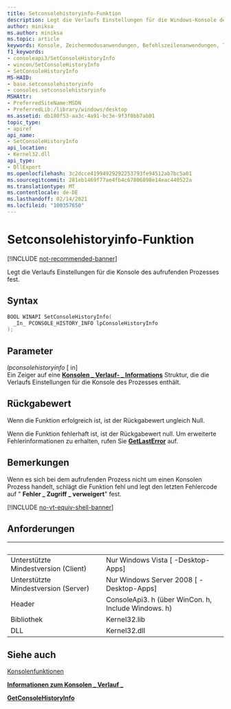 ```yaml
---
title: Setconsolehistoryinfo-Funktion
description: Legt die Verlaufs Einstellungen für die Windows-Konsole des aufrufenden Prozesses fest.
author: miniksa
ms.author: miniksa
ms.topic: article
keywords: Konsole, Zeichenmodusanwendungen, Befehlszeilenanwendungen, Terminalanwendungen, Konsolen-API
f1_keywords:
- consoleapi3/SetConsoleHistoryInfo
- wincon/SetConsoleHistoryInfo
- SetConsoleHistoryInfo
MS-HAID:
- base.setconsolehistoryinfo
- consoles.setconsolehistoryinfo
MSHAttr:
- PreferredSiteName:MSDN
- PreferredLib:/library/windows/desktop
ms.assetid: db180f53-aa3c-4a91-bc3e-9f3f0bb7ab01
topic_type:
- apiref
api_name:
- SetConsoleHistoryInfo
api_location:
- Kernel32.dll
api_type:
- DllExport
ms.openlocfilehash: 3c2dcce41994929292253793fe94512ab7bc5a01
ms.sourcegitcommit: 281eb1469f77ae4fb4c67806898e14eac440522a
ms.translationtype: MT
ms.contentlocale: de-DE
ms.lasthandoff: 02/14/2021
ms.locfileid: "100357650"
---
```

# <a name="setconsolehistoryinfo-function"></a>Setconsolehistoryinfo-Funktion

[!INCLUDE [not-recommended-banner](./includes/not-recommended-banner.md)]

Legt die Verlaufs Einstellungen für die Konsole des aufrufenden Prozesses fest.

## <a name="syntax"></a>Syntax

```C
BOOL WINAPI SetConsoleHistoryInfo(
  _In_ PCONSOLE_HISTORY_INFO lpConsoleHistoryInfo
);
```

## <a name="parameters"></a>Parameter

*lpconsolehistoryinfo* \[ in\]  
Ein Zeiger auf eine [**Konsolen \_ Verlauf- \_ Informations**](console-history-info.md) Struktur, die die Verlaufs Einstellungen für die Konsole des Prozesses enthält.

## <a name="return-value"></a>Rückgabewert

Wenn die Funktion erfolgreich ist, ist der Rückgabewert ungleich Null.

Wenn die Funktion fehlerhaft ist, ist der Rückgabewert null. Um erweiterte Fehlerinformationen zu erhalten, rufen Sie [**GetLastError**](/windows/win32/api/errhandlingapi/nf-errhandlingapi-getlasterror) auf.

## <a name="remarks"></a>Bemerkungen

Wenn es sich bei dem aufrufenden Prozess nicht um einen Konsolen Prozess handelt, schlägt die Funktion fehl und legt den letzten Fehlercode auf " **Fehler \_ Zugriff \_ verweigert**" fest.

[!INCLUDE [no-vt-equiv-shell-banner](./includes/no-vt-equiv-shell-banner.md)]

## <a name="requirements"></a>Anforderungen

| &nbsp; | &nbsp; |
|-|-|
| Unterstützte Mindestversion (Client) | Nur Windows Vista \[ -Desktop-Apps\] |
| Unterstützte Mindestversion (Server) | Nur Windows Server 2008 \[ -Desktop-Apps\] |
| Header | ConsoleApi3. h (über WinCon. h, Include Windows. h) |
| Bibliothek | Kernel32.lib |
| DLL | Kernel32.dll |

## <a name="see-also"></a>Siehe auch

[Konsolenfunktionen](console-functions.md)

[**Informationen zum Konsolen \_ Verlauf \_**](console-history-info.md)

[**GetConsoleHistoryInfo**](getconsolehistoryinfo.md)